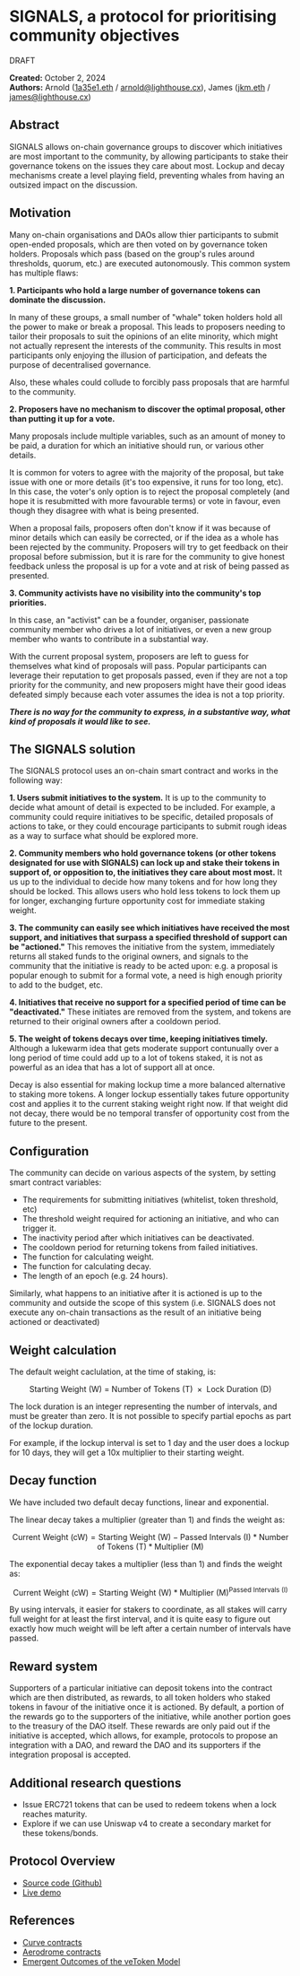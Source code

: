 # SIGNALS, a protocol for prioritising community objectives
DRAFT

**Created:** October 2, 2024\
**Authors:**
Arnold ([1a35e1.eth](https://t.me/x1a35e1) / [arnold@lighthouse.cx](mailto\:arnold@lighthouse.cx)),
James ([jkm.eth](https://warpcast.com/jkm.eth) / [james@lighthouse.cx](mailto\:james@lighthouse.cx))

## Abstract

SIGNALS allows on-chain governance groups to discover which initiatives are most important to the community, by allowing participants to stake their governance tokens on the issues they care about most. Lockup and decay mechanisms create a level playing field, preventing whales from having an outsized impact on the discussion.

## Motivation

Many on-chain organisations and DAOs allow thier participants to submit open-ended proposals, which are then voted on by governance token holders. Proposals which pass (based on the group's rules around thresholds, quorum, etc.) are executed autonomously. This common system has multiple flaws:

**1. Participants who hold a large number of governance tokens can dominate the discussion.**

In many of these groups, a small number of "whale" token holders hold all the power to make or break a proposal. This leads to proposers needing to tailor their proposals to suit the opinions of an elite minority, which might not actually represent the interests of the community. This results in most participants only enjoying the illusion of participation, and defeats the purpose of decentralised governance.

Also, these whales could collude to forcibly pass proposals that are harmful to the community.

**2. Proposers have no mechanism to discover the optimal proposal, other than putting it up for a vote.**

Many proposals include multiple variables, such as an amount of money to be paid, a duration for which an initiative should run, or various other details.

It is common for voters to agree with the majority of the proposal, but take issue with one or more details (it's too expensive, it runs for too long, etc). In this case, the voter's only option is to reject the proposal completely (and hope it is resubmitted with more favourable terms) or vote in favour, even though they disagree with what is being presented.

When a proposal fails, proposers often don't know if it was because of minor details which can easily be corrected, or if the idea as a whole has been rejected by the community. Proposers will try to get feedback on their proposal before submission, but it is rare for the community to give honest feedback unless the proposal is up for a vote and at risk of being passed as presented.

**3. Community activists have no visibility into the community's top priorities.**

In this case, an "activist" can be a founder, organiser, passionate community member who drives a lot of initiatives, or even a new group member who wants to contribute in a substantial way.

With the current proposal system, proposers are left to guess for themselves what kind of proposals will pass. Popular participants can leverage their reputation to get proposals passed, even if they are not a top priority for the community, and new proposers might have their good ideas defeated simply because each voter assumes the idea is not a top priority.

***There is no way for the community to express, in a substantive way, what kind of proposals it would like to see.***

## The SIGNALS solution

The SIGNALS protocol uses an on-chain smart contract and works in the following way:

**1. Users submit initiatives to the system.** It is up to the community to decide what amount of detail is expected to be included. For example, a community could require initiatives to be specific, detailed proposals of actions to take, or they could encourage participants to submit rough ideas as a way to surface what should be explored more.

**2. Community members who hold governance tokens (or other tokens designated for use with SIGNALS) can lock up and stake their tokens in support of, or opposition to, the initiatives they care about most most.** It us up to the individual to decide how many tokens and for how long they should be locked. This allows users who hold less tokens to lock them up for longer, exchanging furture opportunity cost for immediate staking weight.

**3. The community can easily see which initiatives have received the most support, and initiatives that surpass a specified threshold of support can be "actioned."** This removes the initiative from the system, immediately returns all staked funds to the original owners, and signals to the community that the initiative is ready to be acted upon: e.g. a proposal is popular enough to submit for a formal vote, a need is high enough priority to add to the budget, etc.

**4. Initiatives that receive no support for a specified period of time can be "deactivated."** These initiates are removed from the system, and tokens are returned to their original owners after a cooldown period.

**5. The weight of tokens decays over time, keeping initiatives timely.** Although a lukewarm idea that gets moderate support contunually over a long period of time could add up to a lot of tokens staked, it is not as powerful as an idea that has a lot of support all at once.

Decay is also essential for making lockup time a more balanced alternative to staking more tokens. A longer lockup essentially takes future opportunity cost and applies it to the current staking weight right now. If that weight did not decay, there would be no temporal transfer of opportunity cost from the future to the present.

## Configuration

The community can decide on various aspects of the system, by setting smart contract variables:

- The requirements for submitting initiatives (whitelist, token threshold, etc)
- The threshold weight required for actioning an initiative, and who can trigger it.
- The inactivity period after which initiatives can be deactivated.
- The cooldown period for returning tokens from failed initiatives.
- The function for calculating weight.
- The function for calculating decay.
- The length of an epoch (e.g. 24 hours).

Similarly, what happens to an initiative after it is actioned is up to the community and outside the scope of this system (i.e. SIGNALS does not execute any on-chain transactions as the result of an initiative being actioned or deactivated)

## Weight calculation

The default weight caclulation, at the time of staking, is:

$$
\text{Starting Weight (W) = Number of Tokens (T) } \times \text{ Lock Duration (D)}
$$

The lock duration is an integer representing the number of intervals, and must be greater than zero. It is not possible to specify partial epochs as part of the lockup duration.

For example, if the lockup interval is set to 1 day and the user does a lockup for 10 days, they will get a 10x multiplier to their starting weight.

## Decay function

We have included two default decay functions, linear and exponential.

The linear decay takes a multiplier (greater than 1) and finds the weight as:

$$
\text{Current Weight (cW)} = \text{Starting Weight (W)}-\text{Passed Intervals (I)}*\text{Number of Tokens (T)}*\text{Multiplier (M)}
$$

The exponential decay takes a multiplier (less than 1) and finds the weight as:

$$
\text{Current Weight (cW)} = \text{Starting Weight (W)}*\text{Multiplier (M)}^\text{Passed Intervals (I)}
$$

By using intervals, it easier for stakers to coordinate, as all stakes will carry full weight for at least the first interval, and it is quite easy to figure out exactly how much weight will be left after a certain number of intervals have passed.

## Reward system

Supporters of a particular initiative can deposit tokens into the contract which are then distributed, as rewards, to all token holders who staked tokens in favour of the initiative once it is actioned. By default, a portion of the rewards go to the supporters of the initiative, while another portion goes to the treasury of the DAO itself. These rewards are only paid out if the initiative is accepted, which allows, for example, protocols to propose an integration with a DAO, and reward the DAO and its supporters if the integration proposal is accepted.

## Additional research questions

- Issue ERC721 tokens that can be used to redeem tokens when a lock reaches maturity.
- Explore if we can use Uniswap v4 to create a secondary market for these tokens/bonds.

## Protocol Overview
 - [Source code (Github)](https://github.com/0xLighthouse/signals)
 - [Live demo](https://signals.testnet.lighthouse.cx/)

## References

- [Curve contracts](https://github.com/curvefi/curve-dao-contracts)
- [Aerodrome contracts](https://github.com/aerodrome-finance/contracts)
- [Emergent Outcomes of the veToken Model](https://arxiv.org/abs/2311.17589)
